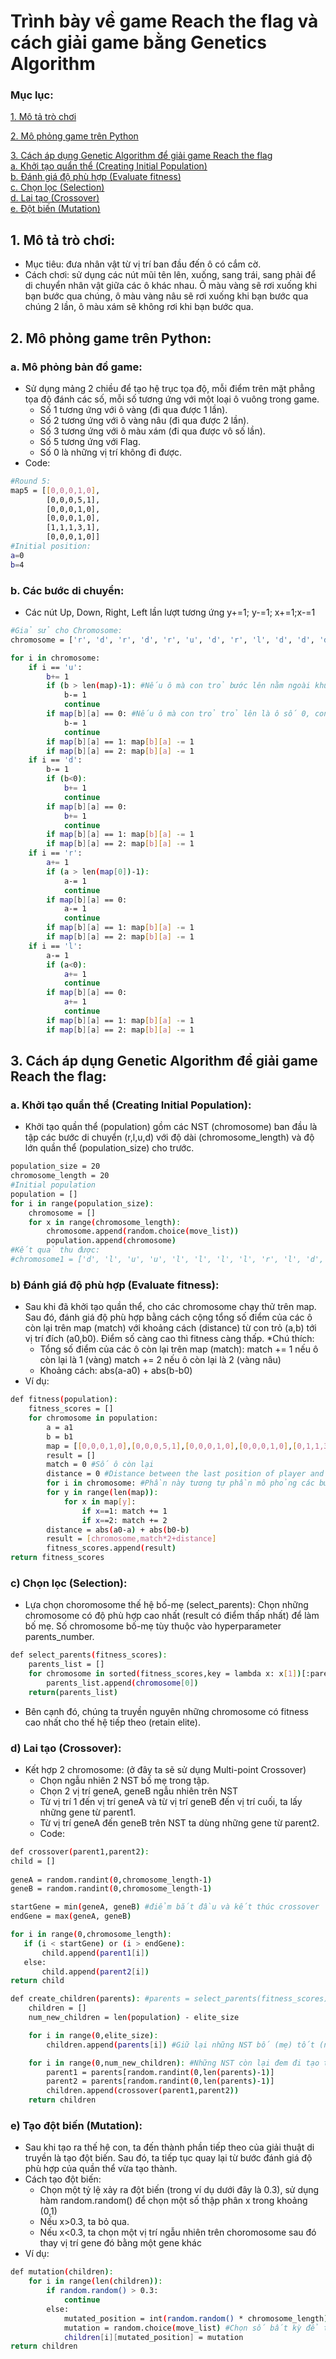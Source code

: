 # Trình bày về game Reach the flag và cách giải game bằng Genetics Algorithm
### Mục lục: 
[1. Mô tả trò chơi](#1)  

[2. Mô phỏng game trên Python](#2)  

[3. Cách áp dụng Genetic Algorithm để giải game Reach the flag](#3)  
[a. Khởi tạo quẩn thể (Creating Initial Population)](#3a)  
[b. Đánh giá độ phù hợp (Evaluate fitness)](#3b)  
[c. Chọn lọc (Selection)](#3c)  
[d. Lai tạo (Crossover)](#3d)  
[e. Đột biến (Mutation)](#3e)  
<a name = "1"></a>
## 1. Mô tả trò chơi:
- Mục tiêu: đưa nhân vật từ vị trí ban đầu đến ô có cắm cờ.
- Cách chơi: sử dụng các nút mũi tên lên, xuống, sang trái, sang phải để di chuyển nhân vật giữa các ô khác nhau. Ô màu vàng sẽ rơi xuống khi bạn bước qua chúng, ô màu vàng nâu sẽ rơi xuống khi bạn bước qua chúng 2 lần, ô màu xám sẽ không rơi khi bạn bước qua. 

<a name = "2"></a>
## 2. Mô phỏng game trên Python:
### a. Mô phỏng bản đồ game:
- Sử dụng mảng 2 chiều để tạo hệ trục tọa độ, mỗi điểm trên mặt phẳng tọa độ đánh các số, mỗi số tương ứng với một loại ô vuông trong game.
    + Số 1 tương ứng với ô vàng (đi qua được 1 lần).
    + Số 2 tương ứng với ô vàng nâu (đi qua được 2 lần).
    + Số 3 tương ứng với ô màu xám (đi qua được vô số lần).
    + Số 5 tương ứng với Flag.
    + Số 0 là những vị trí không đi được.
- Code:  
```sh
#Round 5:
map5 = [[0,0,0,1,0],
        [0,0,0,5,1],
        [0,0,0,1,0],    
        [0,0,0,1,0],
        [1,1,1,3,1],
        [0,0,0,1,0]]
#Initial position:
a=0 
b=4
```
### b. Các bước di chuyển: 
- Các nút Up, Down, Right, Left lần lượt tương ứng y+=1; y-=1; x+=1;x-=1
```sh
#Giả sử cho Chromosome:
chromosome = ['r', 'd', 'r', 'd', 'r', 'u', 'd', 'r', 'l', 'd', 'd', 'd', 'd', 'u', 'r', 'r']
```
```sh
for i in chromosome: 
    if i == 'u': 
        b+= 1 
        if (b > len(map)-1): #Nếu ô mà con trỏ bước lên nằm ngoài khu vực bản đồ, con trỏ sẽ lùi lại vị trí trước.
            b-= 1 
            continue
        if map[b][a] == 0: #Nếu ô mà con trỏ trỏ lên là ô số 0, con trỏ sẽ trở lại vị trí trước đó
            b-= 1
            continue
        if map[b][a] == 1: map[b][a] -= 1
        if map[b][a] == 2: map[b][a] -= 1
    if i == 'd': 
        b-= 1
        if (b<0):
            b+= 1 
            continue
        if map[b][a] == 0: 
            b+= 1
            continue
        if map[b][a] == 1: map[b][a] -= 1
        if map[b][a] == 2: map[b][a] -= 1
    if i == 'r': 
        a+= 1
        if (a > len(map[0])-1): 
            a-= 1 
            continue
        if map[b][a] == 0: 
            a-= 1
            continue
        if map[b][a] == 1: map[b][a] -= 1
        if map[b][a] == 2: map[b][a] -= 1
    if i == 'l':  
        a-= 1
        if (a<0): 
            a+= 1 
            continue
        if map[b][a] == 0: 
            a+= 1
            continue
        if map[b][a] == 1: map[b][a] -= 1
        if map[b][a] == 2: map[b][a] -= 1  
```
<a name = "3"></a>
## 3. Cách áp dụng Genetic Algorithm để giải game Reach the flag:
<a name = "3a"></a>
### a. Khởi tạo quẩn thể (Creating Initial Population):
- Khởi tạo quần thể (population) gồm các NST (chromosome) ban đầu là tập các bước di chuyển (r,l,u,d) với độ dài (chromosome_length) và độ lớn quần thể (population_size) cho trước.
```sh
population_size = 20
chromosome_length = 20
#Initial population
population = []
for i in range(population_size):
    chromosome = []
    for x in range(chromosome_length):
        chromosome.append(random.choice(move_list))
        population.append(chromosome)
#Kết quả thu được: 
#chromosome1 = ['d', 'l', 'u', 'u', 'l', 'l', 'l', 'l', 'r', 'l', 'd', 'r', 'u', 'd', 'u', 'd', 'u', 'd', 'r', 'r'] 
```
<a name = "3b"></b>
### b) Đánh giá độ phù hợp (Evaluate fitness): 
- Sau khi đã khởi tạo quần thể, cho các chromosome chạy thử trên map. Sau đó, đánh giá độ phù hợp bằng cách cộng tổng số điểm của các ô còn lại trên map (match) với khoảng cách (distance) từ con trỏ (a,b) tới vị trí đích (a0,b0). Điểm số càng cao thì fitness càng thấp.
*Chú thích: 
    + Tổng số điểm của các ô còn lại trên map (match): match += 1 nếu ô còn lại là 1 (vàng)
                                                       match += 2 nếu ô còn lại là 2 (vàng nâu)
    + Khoảng cách: abs(a-a0) + abs(b-b0)
- Ví dụ:
```sh
def fitness(population):
    fitness_scores = []
    for chromosome in population:
        a = a1
        b = b1
        map = [[0,0,0,1,0],[0,0,0,5,1],[0,0,0,1,0],[0,0,0,1,0],[0,1,1,3,1],[0,0,0,1,0]] 
        result = []
        match = 0 #Số ô còn lại
        distance = 0 #Distance between the last position of player and flag
        for i in chromosome: #Phần này tương tự phần mô phỏng các bước di chuyển nên em rút gọn bớt
        for y in range(len(map)):
            for x in map[y]:
                if x==1: match += 1
                if x==2: match += 2
        distance = abs(a0-a) + abs(b0-b)
        result = [chromosome,match*2+distance]
        fitness_scores.append(result)
return fitness_scores    
```
<a name = "3c"></a>
### c) Chọn lọc (Selection):  
* Lựa chọn choromosome thế hệ bố-mẹ (select_parents): Chọn những chromosome có độ phù hợp cao nhất (result có điểm thấp nhất) để làm bố mẹ. Số chromosome bố-mẹ tùy thuộc vào hyperparameter parents_number.
```sh
def select_parents(fitness_scores):
    parents_list = []
    for chromosome in sorted(fitness_scores,key = lambda x: x[1])[:parents_number]:
        parents_list.append(chromosome[0])
    return(parents_list)
```
* Bên cạnh đó, chúng ta truyền nguyên những chromosome có fitness cao nhất cho thế hệ tiếp theo (retain elite). 
<a name = "3d"></a>
### d) Lai tạo (Crossover): 
* Kết hợp 2 chromosome: (ở đây ta sẽ sử dụng Multi-point Crossover) 
    - Chọn ngẫu nhiên 2 NST bố mẹ trong tập. 
    - Chọn 2 vị trí geneA, geneB ngẫu nhiên trên NST
    - Từ vị trí 1 đến vị trí geneA và từ vị trí geneB đến vị trí cuối, ta lấy những gene từ parent1.
    - Từ vị trí geneA đến geneB trên NST ta dùng những gene từ parent2.
    - Code:
 ```sh
def crossover(parent1,parent2):
child = []
    
geneA = random.randint(0,chromosome_length-1)
geneB = random.randint(0,chromosome_length-1)

startGene = min(geneA, geneB) #điểm bắt đầu và kết thúc crossover
endGene = max(geneA, geneB)

for i in range(0,chromosome_length):
    if (i < startGene) or (i > endGene):
        child.append(parent1[i])
    else:
        child.append(parent2[i])
return child
```
```sh
def create_children(parents): #parents = select_parents(fitness_scores)
    children = []
    num_new_children = len(population) - elite_size

    for i in range(0,elite_size):
        children.append(parents[i]) #Giữ lại những NST bố (mẹ) tốt (những NST xếp đầu trong list parents)

    for i in range(0,num_new_children): #Những NST còn lại đem đi tạo thế hệ con 
        parent1 = parents[random.randint(0,len(parents)-1)]
        parent2 = parents[random.randint(0,len(parents)-1)]
        children.append(crossover(parent1,parent2)) 
    return children
```
<a name = "3e"></a>
### e) Tạo đột biến (Mutation): 
- Sau khi tạo ra thế hệ con, ta đến thành phần tiếp theo của giải thuật di truyền là tạo đột biến. Sau đó, ta tiếp tục quay lại từ bước đánh giá độ phù hợp của quần thể vừa tạo thành. 
- Cách tạo đột biến: 
    + Chọn một tỷ lệ xảy ra đột biến (trong ví dụ dưới đây là 0.3), sử dụng hàm random.random() để chọn một số thập phân x trong khoảng (0,1)
    + Nếu x>0.3, ta bỏ qua.
    + Nếu x<0.3, ta chọn một vị trí ngẫu nhiên trên choromosome sau đó thay vị trí gene đó bằng một gene khác 
- Ví dụ: 
```sh
def mutation(children): 
    for i in range(len(children)):
        if random.random() > 0.3:
            continue
        else: 
            mutated_position = int(random.random() * chromosome_length) #Vị trí xảy ra đột biến
            mutation = random.choice(move_list) #Chọn số bất kỳ để thay 
            children[i][mutated_position] = mutation
return children
```
